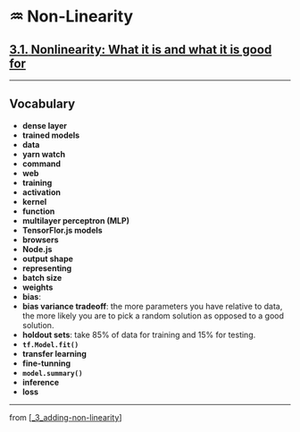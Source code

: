 # ♒️ Non-Linearity

## [**3.1.** Nonlinearity: What it is and what it is good for](https://livebook.manning.com/book/deep-learning-with-javascript/chapter-3/21)

---

## **Vocabulary**

- **dense layer**
- **trained models**
- **data**
- **yarn watch**
- **command**
- **web**
- **training**
- **activation**
- **kernel**
- **function**
- **multilayer perceptron (MLP)**
- **TensorFlor.js models**
- **browsers**
- **Node.js**
- **output shape**
- **representing**
- **batch size**
- **weights**
- **bias**:
- **bias variance tradeoff**: the more parameters you have relative to data, the more likely you are to pick a random solution as opposed to a good solution.
- **holdout sets**: take 85% of data for training and 15% for testing.
- **`tf.Model.fit()`**
- **transfer learning**
- **fine-tunning**
- **`model.summary()`**
- **inference**
- **loss**

---
from [[_3_adding-non-linearity]]

[//begin]: # "Autogenerated link references for markdown compatibility"
[_3_adding-non-linearity]: ../_3_adding-non-linearity.md "♒️ NON-LINEARITY"
[//end]: # "Autogenerated link references"